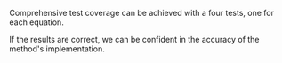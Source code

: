 Comprehensive test coverage can be achieved with a
four tests, one for each equation.

If the results are correct, we can be confident in
the accuracy of the method's implementation.
